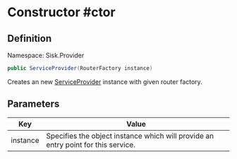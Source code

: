 # Constructor #ctor

## Definition
Namespace: Sisk.Provider

```csharp
public ServiceProvider(RouterFactory instance)
```

Creates an new [ServiceProvider](/spec/Sisk/Provider/ServiceProvider) instance with given router factory.

## Parameters

| Key | Value |
| --- | --- |
| instance | Specifies the  object instance which will provide an entry point for this service. | 

